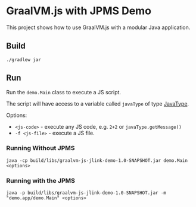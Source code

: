 # GraalVM.js with JPMS Demo

This project shows how to use GraalVM.js with a modular Java application.

## Build

```
./gradlew jar
```

## Run

Run the `demo.Main` class to execute a JS script.

The script will have access to a variable called `javaType` of type [JavaType](src/main/java/demo/pub/JavaType.java).

Options:

* `<js-code>` - execute any JS code, e.g. `2+2` or `javaType.getMessage()`
* `-f <js-file>` - execute a JS file.

### Running Without JPMS

```
java -cp build/libs/graalvm-js-jlink-demo-1.0-SNAPSHOT.jar demo.Main <options>
```

### Running with the JPMS

```
java -p build/libs/graalvm-js-jlink-demo-1.0-SNAPSHOT.jar -m "demo.app/demo.Main" <options>
```
